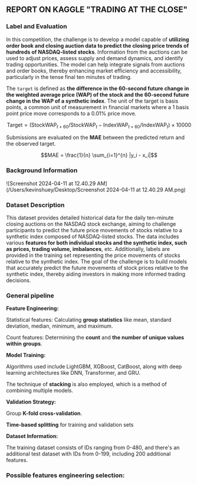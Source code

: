 ## REPORT ON KAGGLE "TRADING AT THE CLOSE"

### Label and Evaluation

In this competition, the challenge is to develop a model capable of **utilizing order book and closing auction data to predict the closing price trends of hundreds of NASDAQ-listed stocks**. Information from the auctions can be used to adjust prices, assess supply and demand dynamics, and identify trading opportunities. The model can help integrate signals from auctions and order books, thereby enhancing market efficiency and accessibility, particularly in the tense final ten minutes of trading.

The `target` is defined as **the difference in the 60-second future change in the weighted average price (WAP) of the stock and the 60-second future change in the WAP of a synthetic index**. The unit of the target is basis points, a common unit of measurement in financial markets where a 1 basis point price move corresponds to a 0.01% price move.

$$\text{Target} = \left( \text{StockWAP}_{t+60} / \text{StockWAP}_t - \text{IndexWAP}_{t+60} / \text{IndexWAP}_t \right) \times 10000$$

Submissions are evaluated on the **MAE** between the predicted return and the observed target. 

$$MAE = \frac{1}{n} \sum_{i=1}^{n} |y_i - x_i|$$

### Background Information

![Screenshot 2024-04-11 at 12.40.29 AM](/Users/kevinshuey/Desktop/Screenshot 2024-04-11 at 12.40.29 AM.png)

### Dataset Description

This dataset provides detailed historical data for the daily ten-minute closing auctions on the NASDAQ stock exchange, aiming to challenge participants to predict the future price movements of stocks relative to a synthetic index composed of NASDAQ-listed stocks. The data includes various **features for both individual stocks and the synthetic index, such as prices, trading volume, imbalances**, etc. Additionally, labels are provided in the training set representing the price movements of stocks relative to the synthetic index. The goal of the challenge is to build models that accurately predict the future movements of stock prices relative to the synthetic index, thereby aiding investors in making more informed trading decisions.

### General pipeline

**Feature Engineering:**

Statistical features: Calculating **group statistics** like mean, standard deviation, median, minimum, and maximum.

Count features: Determining the **count** and **the number of unique values within groups**.

**Model Training:**

Algorithms used include LightGBM, XGBoost, CatBoost, along with deep learning architectures like DNN, Transformer, and GRU.

The technique of **stacking** is also employed, which is a method of combining multiple models.

**Validation Strategy:**

Group **K-fold cross-validation**.

**Time-based splitting** for training and validation sets

**Dataset Information:**

The training dataset consists of IDs ranging from 0-480, and there's an additional test dataset with IDs from 0-199, including 200 additional features.

### Possible features engineering selection:





